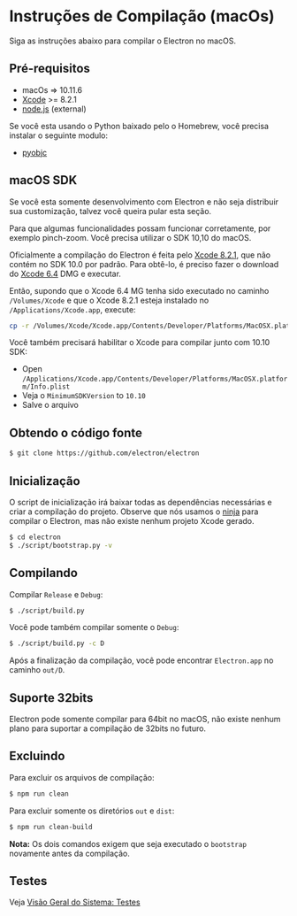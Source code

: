 # Instruções de Compilação (macOs)

Siga as instruções abaixo para compilar o Electron no macOS.

## Pré-requisitos

- macOs => 10.11.6
- [Xcode](https://developer.apple.com/technologies/tools/) >= 8.2.1
- [node.js](http://nodejs.org) (external)

Se você esta usando o Python baixado pelo o Homebrew, você precisa instalar o seguinte modulo:

- [pyobjc](https://pythonhosted.org/pyobjc/install.html)

## macOS SDK

Se você esta somente desenvolvimento com Electron e não seja distribuir sua customização, talvez você queira pular esta seção.

Para que algumas funcionalidades possam funcionar corretamente, por exemplo pinch-zoom. Você precisa utilizar o SDK 10,10 do macOS.

Oficialmente a compilação do Electron é feita pelo [Xcode 8.2.1](http://adcdownload.apple.com/Developer_Tools/Xcode_8.2.1/Xcode_8.2.1.xip), que não contém no SDK 10.0 por padrão. Para obtê-lo, é preciso fazer o download do [Xcode 6.4](http://developer.apple.com/devcenter/download.action?path=/Developer_Tools/Xcode_6.4/Xcode_6.4.dmg) DMG e executar.

Então, supondo que o Xcode 6.4 MG tenha sido executado no caminho `/Volumes/Xcode` e que o Xcode 8.2.1 esteja instalado no `/Applications/Xcode.app`, execute:

```bash
cp -r /Volumes/Xcode/Xcode.app/Contents/Developer/Platforms/MacOSX.platform/Developer/SDKs/MacOSX10.10.sdk /Applications/Xcode.app/Contents/Developer/Platforms/MacOSX.platform/Developer/SDKs/
```

Você também precisará habilitar o Xcode para compilar junto com 10.10 SDK:

- Open `/Applications/Xcode.app/Contents/Developer/Platforms/MacOSX.platform/Info.plist`
- Veja o `MinimumSDKVersion` to `10.10`
- Salve o arquivo

## Obtendo o código fonte

```bash
$ git clone https://github.com/electron/electron
```

## Inicialização

O script de inicialização irá baixar todas as dependências necessárias e criar a compilação do projeto. Observe que nós usamos o [ninja](https://ninja-build.org/) para compilar o Electron, mas não existe nenhum projeto Xcode gerado.

```bash
$ cd electron
$ ./script/bootstrap.py -v
```

## Compilando

Compilar `Release` e `Debug`:

```bash
$ ./script/build.py
```

Você pode também compilar somente o `Debug`:

```bash
$ ./script/build.py -c D
```

Após a finalização da compilação, você pode encontrar `Electron.app` no caminho `out/D`.

## Suporte 32bits

Electron pode somente compilar para 64bit no macOS, não existe nenhum plano para suportar a compilação de 32bits no futuro.

## Excluindo

Para excluir os arquivos de compilação:

```bash
$ npm run clean
```

Para excluir somente os diretórios `out` e `dist`:

```bash
$ npm run clean-build
```

**Nota:** Os dois comandos exigem que seja executado o `bootstrap` novamente antes da compilação.

## Testes

Veja [Visão Geral do Sistema: Testes](build-system-overview.md#tests)